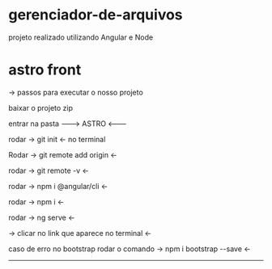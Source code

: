 # gerenciador-de-arquivos
projeto realizado utilizando Angular e Node

# astro front
-> passos para executar o nosso projeto

baixar o projeto zip

entrar na pasta ---> ASTRO <---

rodar -> git init <- no terminal

Rodar -> git remote add origin <link> <-

rodar -> git remote -v <-

rodar -> npm i @angular/cli <-

rodar -> npm i <-

rodar -> ng serve <- 

-> clicar no link que aparece no terminal <-

caso de erro no bootstrap rodar o comando -> npm i bootstrap --save <-

--------

